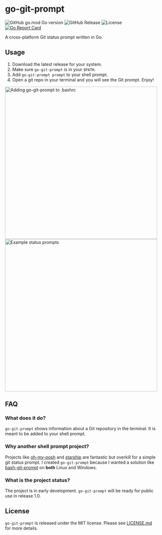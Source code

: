 # go-git-prompt

![GitHub go.mod Go version](https://img.shields.io/github/go-mod/go-version/sebastian-j-ibanez/go-git-prompt?logo=go&logoColor=white&color=00ADD8)
![GitHub Release](https://img.shields.io/github/v/release/sebastian-j-ibanez/go-git-prompt?include_prereleases&logo=github&color=00ADD8)
![License](https://img.shields.io/github/license/sebastian-j-ibanez/go-git-prompt.svg?logo=opensourceinitiative&logoColor=white&color=5E5CC4)
[![Go Report Card](https://goreportcard.com/badge/github.com/sebastian-j-ibanez/go-git-prompt)](https://goreportcard.com/report/github.com/sebastian-j-ibanez/go-git-prompt)

A cross-platform Git status prompt written in Go.

## Usage

1. Download the latest release for your system.
2. Make sure `go-git-prompt` is in your `$PATH`.
3. Add `go-git-prompt prompt` to your shell prompt.
4. Open a git repo in your terminal and you will see the Git prompt. Enjoy!

<img src="https://github.com/user-attachments/assets/d1b8a4a6-2621-4e11-a9fd-7b08cadb6c70" alt="Adding go-git-prompt to .bashrc" width="500"/>
<img src="https://github.com/user-attachments/assets/7b5387c1-0353-4ccf-af23-ec673152558e" alt="Example status prompts" width="500"/>

## FAQ

### What does it do?

`go-git-prompt` shows information about a Git repository in the terminal. It is meant to be added to your shell prompt.

### Why another shell prompt project?

Projects like [oh-my-posh](https://ohmyposh.dev/) and [starship](https://starship.rs/) are fantastic but overkill for a simple git status prompt. I created `go-git-prompt` because I wanted a solution like [bash-git-prompt](https://github.com/magicmonty/bash-git-prompt) on **both** Linux and Windows.

### What is the project status?

The project is in early development. `go-git-prompt` will be ready for public use in release 1.0.

## License

`go-git-prompt` is released under the MIT license. Please see [LICENSE.md](LICENSE.md) for more details.
